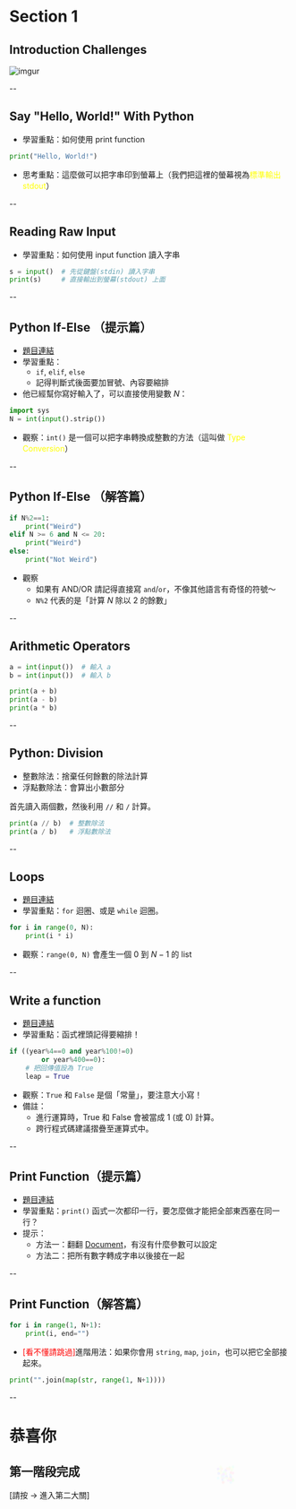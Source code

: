 # Section 1
## Introduction Challenges

![imgur](http://i.imgur.com/s77tH2H.png)

--

## Say "Hello, World!" With Python

* 學習重點：如何使用 print function

```py
print("Hello, World!")
```

* 思考重點：這麼做可以把字串印到螢幕上（我們把這裡的螢幕視為<font color="yellow">標準輸出 stdout</font>）

--

## Reading Raw Input

* 學習重點：如何使用 input function 讀入字串

```py
s = input()  # 先從鍵盤(stdin) 讀入字串
print(s)     # 直接輸出到螢幕(stdout) 上面
```

--

## Python If-Else （提示篇）

* [題目連結](https://www.hackerrank.com/challenges/py-if-else)
* 學習重點：
  - `if`, `elif`, `else`
  - 記得判斷式後面要加冒號、內容要縮排
* 他已經幫你寫好輸入了，可以直接使用變數 $N$：
```py
import sys
N = int(input().strip())
```
* 觀察：`int()` 是一個可以把字串轉換成整數的方法（這叫做 <font color="yellow">Type Conversion</font>）

--

## Python If-Else （解答篇）

```py
if N%2==1:
    print("Weird")
elif N >= 6 and N <= 20:
    print("Weird")
else:
    print("Not Weird")
```

* 觀察
  - 如果有 AND/OR 請記得直接寫 `and`/`or`，不像其他語言有奇怪的符號～
  - `N%2` 代表的是「計算 $N$ 除以 $2$ 的餘數」


--

## Arithmetic Operators

```py
a = int(input())  # 輸入 a
b = int(input())  # 輸入 b
```

```py
print(a + b)
print(a - b)
print(a * b)
```

--

## Python: Division

* 整數除法：捨棄任何餘數的除法計算
* 浮點數除法：會算出小數部分

首先讀入兩個數，然後利用 `//` 和 `/` 計算。

```py
print(a // b)  # 整數除法
print(a / b)   # 浮點數除法
```

--

## Loops

* [題目連結](https://www.hackerrank.com/challenges/python-loops)
* 學習重點：`for` 迴圈、或是 `while` 迴圈。

```py
for i in range(0, N):
    print(i * i)
```

* 觀察：`range(0, N)` 會產生一個 $0$ 到 $N-1$ 的 list

--

## Write a function

* [題目連結](https://www.hackerrank.com/challenges/write-a-function)
* 學習重點：函式裡頭記得要縮排！

```py
if ((year%4==0 and year%100!=0)
        or year%400==0):
    # 把回傳值設為 True
    leap = True
```

* 觀察：`True` 和 `False` 是個「常量」，要注意大小寫！
* 備註：
  - 進行運算時，True 和 False 會被當成 1 (或 0) 計算。
  - 跨行程式碼建議摺疊至運算式中。

--

## Print Function（提示篇）

* [題目連結](https://www.hackerrank.com/challenges/python-print)
* 學習重點：`print()` 函式一次都印一行，要怎麼做才能把全部東西塞在同一行？
* 提示：
  - 方法一：翻翻 [Document](https://docs.python.org/3/library/functions.html#print)，有沒有什麼參數可以設定
  - 方法二：把所有數字轉成字串以後接在一起

--

## Print Function（解答篇）

```py
for i in range(1, N+1):
    print(i, end="")
```

* <font color="red">[看不懂請跳過]</font>進階用法：如果你會用 `string`, `map`, `join`，也可以把它全部接起來。

```py
print("".join(map(str, range(1, N+1))))
```


--

<div class="pyro">
<div class="before"></div>

# 恭喜你
## 第一階段完成

[請按 $\rightarrow$ 進入第二大關]

<div class="after"></div>
</div>

<style>

.pyro > .before, .pyro > .after {
  position: absolute;
  width: 5px;
  height: 5px;
  border-radius: 50%;
  box-shadow: 0 0 #fff, 0 0 #fff, 0 0 #fff, 0 0 #fff, 0 0 #fff, 0 0 #fff, 0 0 #fff, 0 0 #fff, 0 0 #fff, 0 0 #fff, 0 0 #fff, 0 0 #fff, 0 0 #fff, 0 0 #fff, 0 0 #fff, 0 0 #fff, 0 0 #fff, 0 0 #fff, 0 0 #fff, 0 0 #fff, 0 0 #fff, 0 0 #fff, 0 0 #fff, 0 0 #fff, 0 0 #fff, 0 0 #fff, 0 0 #fff, 0 0 #fff, 0 0 #fff, 0 0 #fff, 0 0 #fff, 0 0 #fff, 0 0 #fff, 0 0 #fff, 0 0 #fff, 0 0 #fff, 0 0 #fff, 0 0 #fff, 0 0 #fff, 0 0 #fff, 0 0 #fff, 0 0 #fff, 0 0 #fff, 0 0 #fff, 0 0 #fff, 0 0 #fff, 0 0 #fff, 0 0 #fff, 0 0 #fff, 0 0 #fff, 0 0 #fff;
  -moz-animation: 1s bang ease-out infinite backwards, 1s gravity ease-in infinite backwards, 5s position linear infinite backwards;
  -webkit-animation: 1s bang ease-out infinite backwards, 1s gravity ease-in infinite backwards, 5s position linear infinite backwards;
  -o-animation: 1s bang ease-out infinite backwards, 1s gravity ease-in infinite backwards, 5s position linear infinite backwards;
  -ms-animation: 1s bang ease-out infinite backwards, 1s gravity ease-in infinite backwards, 5s position linear infinite backwards;
  animation: 1s bang ease-out infinite backwards, 1s gravity ease-in infinite backwards, 5s position linear infinite backwards;
}

.pyro > .after {
  -moz-animation-delay: 1.25s, 1.25s, 1.25s;
  -webkit-animation-delay: 1.25s, 1.25s, 1.25s;
  -o-animation-delay: 1.25s, 1.25s, 1.25s;
  -ms-animation-delay: 1.25s, 1.25s, 1.25s;
  animation-delay: 1.25s, 1.25s, 1.25s;
  -moz-animation-duration: 1.25s, 1.25s, 6.25s;
  -webkit-animation-duration: 1.25s, 1.25s, 6.25s;
  -o-animation-duration: 1.25s, 1.25s, 6.25s;
  -ms-animation-duration: 1.25s, 1.25s, 6.25s;
  animation-duration: 1.25s, 1.25s, 6.25s;
}

@-webkit-keyframes bang {
  to {
    box-shadow: 127px -40.66667px #ff9900, -215px -208.66667px #001eff, 33px -48.66667px #73ff00, 173px 8.33333px #ff0062, -62px -185.66667px #a600ff, -191px -289.66667px #d5ff00, 172px 83.33333px #00a6ff, 239px -222.66667px #ff0066, 34px -100.66667px #002bff, 98px 12.33333px #b700ff, 232px -6.66667px #00ff11, 169px -83.66667px #1e00ff, -164px -219.66667px #c8ff00, -119px -353.66667px #ff8800, 185px 5.33333px #005eff, 0px -197.66667px #88ff00, -41px -14.66667px #00ff88, -39px -251.66667px #00ff91, -68px -123.66667px #00b3ff, 223px -37.66667px #f7ff00, 183px -230.66667px #ff0033, 217px -210.66667px #ffe600, 238px 20.33333px #1eff00, -189px -255.66667px #ff2200, 65px -361.66667px #ff6200, -213px -220.66667px #ffd500, 113px -353.66667px #ff4d00, 244px -414.66667px #00ffa2, -9px -223.66667px #ff0062, -105px -230.66667px #b3ff00, -236px -55.66667px #00f2ff, 209px -388.66667px #fffb00, 11px -183.66667px #a600ff, -43px -164.66667px #00ffea, -88px -162.66667px #e600ff, -161px -330.66667px #00e1ff, -97px -145.66667px #002fff, 206px -321.66667px #88ff00, 15px -313.66667px #6200ff, -164px -293.66667px #ff1100, 164px -164.66667px #008cff, -88px -6.66667px #1500ff, 133px -387.66667px #0dff00, -58px -60.66667px #ff00c8, 189px 25.33333px #00ff37, -74px 80.33333px #ff0004, 213px -208.66667px #ff4400, -110px -87.66667px #6aff00, -231px -345.66667px #4800ff, -200px -321.66667px #00ffb7, -154px -411.66667px #91ff00;
  }
}
@-moz-keyframes bang {
  to {
    box-shadow: 127px -40.66667px #ff9900, -215px -208.66667px #001eff, 33px -48.66667px #73ff00, 173px 8.33333px #ff0062, -62px -185.66667px #a600ff, -191px -289.66667px #d5ff00, 172px 83.33333px #00a6ff, 239px -222.66667px #ff0066, 34px -100.66667px #002bff, 98px 12.33333px #b700ff, 232px -6.66667px #00ff11, 169px -83.66667px #1e00ff, -164px -219.66667px #c8ff00, -119px -353.66667px #ff8800, 185px 5.33333px #005eff, 0px -197.66667px #88ff00, -41px -14.66667px #00ff88, -39px -251.66667px #00ff91, -68px -123.66667px #00b3ff, 223px -37.66667px #f7ff00, 183px -230.66667px #ff0033, 217px -210.66667px #ffe600, 238px 20.33333px #1eff00, -189px -255.66667px #ff2200, 65px -361.66667px #ff6200, -213px -220.66667px #ffd500, 113px -353.66667px #ff4d00, 244px -414.66667px #00ffa2, -9px -223.66667px #ff0062, -105px -230.66667px #b3ff00, -236px -55.66667px #00f2ff, 209px -388.66667px #fffb00, 11px -183.66667px #a600ff, -43px -164.66667px #00ffea, -88px -162.66667px #e600ff, -161px -330.66667px #00e1ff, -97px -145.66667px #002fff, 206px -321.66667px #88ff00, 15px -313.66667px #6200ff, -164px -293.66667px #ff1100, 164px -164.66667px #008cff, -88px -6.66667px #1500ff, 133px -387.66667px #0dff00, -58px -60.66667px #ff00c8, 189px 25.33333px #00ff37, -74px 80.33333px #ff0004, 213px -208.66667px #ff4400, -110px -87.66667px #6aff00, -231px -345.66667px #4800ff, -200px -321.66667px #00ffb7, -154px -411.66667px #91ff00;
  }
}
@-o-keyframes bang {
  to {
    box-shadow: 127px -40.66667px #ff9900, -215px -208.66667px #001eff, 33px -48.66667px #73ff00, 173px 8.33333px #ff0062, -62px -185.66667px #a600ff, -191px -289.66667px #d5ff00, 172px 83.33333px #00a6ff, 239px -222.66667px #ff0066, 34px -100.66667px #002bff, 98px 12.33333px #b700ff, 232px -6.66667px #00ff11, 169px -83.66667px #1e00ff, -164px -219.66667px #c8ff00, -119px -353.66667px #ff8800, 185px 5.33333px #005eff, 0px -197.66667px #88ff00, -41px -14.66667px #00ff88, -39px -251.66667px #00ff91, -68px -123.66667px #00b3ff, 223px -37.66667px #f7ff00, 183px -230.66667px #ff0033, 217px -210.66667px #ffe600, 238px 20.33333px #1eff00, -189px -255.66667px #ff2200, 65px -361.66667px #ff6200, -213px -220.66667px #ffd500, 113px -353.66667px #ff4d00, 244px -414.66667px #00ffa2, -9px -223.66667px #ff0062, -105px -230.66667px #b3ff00, -236px -55.66667px #00f2ff, 209px -388.66667px #fffb00, 11px -183.66667px #a600ff, -43px -164.66667px #00ffea, -88px -162.66667px #e600ff, -161px -330.66667px #00e1ff, -97px -145.66667px #002fff, 206px -321.66667px #88ff00, 15px -313.66667px #6200ff, -164px -293.66667px #ff1100, 164px -164.66667px #008cff, -88px -6.66667px #1500ff, 133px -387.66667px #0dff00, -58px -60.66667px #ff00c8, 189px 25.33333px #00ff37, -74px 80.33333px #ff0004, 213px -208.66667px #ff4400, -110px -87.66667px #6aff00, -231px -345.66667px #4800ff, -200px -321.66667px #00ffb7, -154px -411.66667px #91ff00;
  }
}
@-ms-keyframes bang {
  to {
    box-shadow: 127px -40.66667px #ff9900, -215px -208.66667px #001eff, 33px -48.66667px #73ff00, 173px 8.33333px #ff0062, -62px -185.66667px #a600ff, -191px -289.66667px #d5ff00, 172px 83.33333px #00a6ff, 239px -222.66667px #ff0066, 34px -100.66667px #002bff, 98px 12.33333px #b700ff, 232px -6.66667px #00ff11, 169px -83.66667px #1e00ff, -164px -219.66667px #c8ff00, -119px -353.66667px #ff8800, 185px 5.33333px #005eff, 0px -197.66667px #88ff00, -41px -14.66667px #00ff88, -39px -251.66667px #00ff91, -68px -123.66667px #00b3ff, 223px -37.66667px #f7ff00, 183px -230.66667px #ff0033, 217px -210.66667px #ffe600, 238px 20.33333px #1eff00, -189px -255.66667px #ff2200, 65px -361.66667px #ff6200, -213px -220.66667px #ffd500, 113px -353.66667px #ff4d00, 244px -414.66667px #00ffa2, -9px -223.66667px #ff0062, -105px -230.66667px #b3ff00, -236px -55.66667px #00f2ff, 209px -388.66667px #fffb00, 11px -183.66667px #a600ff, -43px -164.66667px #00ffea, -88px -162.66667px #e600ff, -161px -330.66667px #00e1ff, -97px -145.66667px #002fff, 206px -321.66667px #88ff00, 15px -313.66667px #6200ff, -164px -293.66667px #ff1100, 164px -164.66667px #008cff, -88px -6.66667px #1500ff, 133px -387.66667px #0dff00, -58px -60.66667px #ff00c8, 189px 25.33333px #00ff37, -74px 80.33333px #ff0004, 213px -208.66667px #ff4400, -110px -87.66667px #6aff00, -231px -345.66667px #4800ff, -200px -321.66667px #00ffb7, -154px -411.66667px #91ff00;
  }
}
@keyframes bang {
  to {
    box-shadow: 127px -40.66667px #ff9900, -215px -208.66667px #001eff, 33px -48.66667px #73ff00, 173px 8.33333px #ff0062, -62px -185.66667px #a600ff, -191px -289.66667px #d5ff00, 172px 83.33333px #00a6ff, 239px -222.66667px #ff0066, 34px -100.66667px #002bff, 98px 12.33333px #b700ff, 232px -6.66667px #00ff11, 169px -83.66667px #1e00ff, -164px -219.66667px #c8ff00, -119px -353.66667px #ff8800, 185px 5.33333px #005eff, 0px -197.66667px #88ff00, -41px -14.66667px #00ff88, -39px -251.66667px #00ff91, -68px -123.66667px #00b3ff, 223px -37.66667px #f7ff00, 183px -230.66667px #ff0033, 217px -210.66667px #ffe600, 238px 20.33333px #1eff00, -189px -255.66667px #ff2200, 65px -361.66667px #ff6200, -213px -220.66667px #ffd500, 113px -353.66667px #ff4d00, 244px -414.66667px #00ffa2, -9px -223.66667px #ff0062, -105px -230.66667px #b3ff00, -236px -55.66667px #00f2ff, 209px -388.66667px #fffb00, 11px -183.66667px #a600ff, -43px -164.66667px #00ffea, -88px -162.66667px #e600ff, -161px -330.66667px #00e1ff, -97px -145.66667px #002fff, 206px -321.66667px #88ff00, 15px -313.66667px #6200ff, -164px -293.66667px #ff1100, 164px -164.66667px #008cff, -88px -6.66667px #1500ff, 133px -387.66667px #0dff00, -58px -60.66667px #ff00c8, 189px 25.33333px #00ff37, -74px 80.33333px #ff0004, 213px -208.66667px #ff4400, -110px -87.66667px #6aff00, -231px -345.66667px #4800ff, -200px -321.66667px #00ffb7, -154px -411.66667px #91ff00;
  }
}
@-webkit-keyframes gravity {
  to {
    transform: translateY(200px);
    -moz-transform: translateY(200px);
    -webkit-transform: translateY(200px);
    -o-transform: translateY(200px);
    -ms-transform: translateY(200px);
    opacity: 0;
  }
}
@-moz-keyframes gravity {
  to {
    transform: translateY(200px);
    -moz-transform: translateY(200px);
    -webkit-transform: translateY(200px);
    -o-transform: translateY(200px);
    -ms-transform: translateY(200px);
    opacity: 0;
  }
}
@-o-keyframes gravity {
  to {
    transform: translateY(200px);
    -moz-transform: translateY(200px);
    -webkit-transform: translateY(200px);
    -o-transform: translateY(200px);
    -ms-transform: translateY(200px);
    opacity: 0;
  }
}
@-ms-keyframes gravity {
  to {
    transform: translateY(200px);
    -moz-transform: translateY(200px);
    -webkit-transform: translateY(200px);
    -o-transform: translateY(200px);
    -ms-transform: translateY(200px);
    opacity: 0;
  }
}
@keyframes gravity {
  to {
    transform: translateY(200px);
    -moz-transform: translateY(200px);
    -webkit-transform: translateY(200px);
    -o-transform: translateY(200px);
    -ms-transform: translateY(200px);
    opacity: 0;
  }
}
@-webkit-keyframes position {
  0%, 19.9% {
    margin-top: 10%;
    margin-left: 40%;
  }
  20%, 39.9% {
    margin-top: 40%;
    margin-left: 30%;
  }
  40%, 59.9% {
    margin-top: 20%;
    margin-left: 70%;
  }
  60%, 79.9% {
    margin-top: 30%;
    margin-left: 20%;
  }
  80%, 99.9% {
    margin-top: 30%;
    margin-left: 80%;
  }
}
@-moz-keyframes position {
  0%, 19.9% {
    margin-top: 10%;
    margin-left: 40%;
  }
  20%, 39.9% {
    margin-top: 40%;
    margin-left: 30%;
  }
  40%, 59.9% {
    margin-top: 20%;
    margin-left: 70%;
  }
  60%, 79.9% {
    margin-top: 30%;
    margin-left: 20%;
  }
  80%, 99.9% {
    margin-top: 30%;
    margin-left: 80%;
  }
}
@-o-keyframes position {
  0%, 19.9% {
    margin-top: 10%;
    margin-left: 40%;
  }
  20%, 39.9% {
    margin-top: 40%;
    margin-left: 30%;
  }
  40%, 59.9% {
    margin-top: 20%;
    margin-left: 70%;
  }
  60%, 79.9% {
    margin-top: 30%;
    margin-left: 20%;
  }
  80%, 99.9% {
    margin-top: 30%;
    margin-left: 80%;
  }
}
@-ms-keyframes position {
  0%, 19.9% {
    margin-top: 10%;
    margin-left: 40%;
  }
  20%, 39.9% {
    margin-top: 40%;
    margin-left: 30%;
  }
  40%, 59.9% {
    margin-top: 20%;
    margin-left: 70%;
  }
  60%, 79.9% {
    margin-top: 30%;
    margin-left: 20%;
  }
  80%, 99.9% {
    margin-top: 30%;
    margin-left: 80%;
  }
}
@keyframes position {
  0%, 19.9% {
    margin-top: 10%;
    margin-left: 40%;
  }
  20%, 39.9% {
    margin-top: 40%;
    margin-left: 30%;
  }
  40%, 59.9% {
    margin-top: 20%;
    margin-left: 70%;
  }
  60%, 79.9% {
    margin-top: 30%;
    margin-left: 20%;
  }
  80%, 99.9% {
    margin-top: 30%;
    margin-left: 80%;
  }
}
</style>
